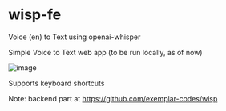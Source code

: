 # wisp-fe
Voice (en) to Text using openai-whisper

Simple Voice to Text web app (to be run locally, as of now)

![image](https://user-images.githubusercontent.com/48156230/230638732-2ba46d7f-fa0a-489a-9a53-e4325112cb92.png)

Supports keyboard shortcuts

Note: backend part at https://github.com/exemplar-codes/wisp
